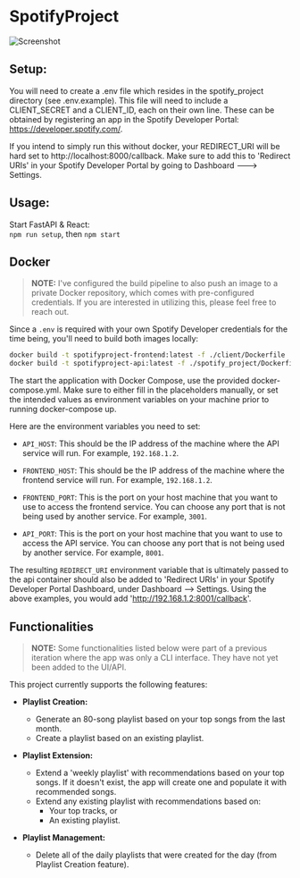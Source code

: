# SpotifyProject

![Screenshot](https://i.imgur.com/4ov6G3r.png)

## Setup:

You will need to create a .env file which resides in the spotify_project directory (see .env.example).  This file will need to include a CLIENT_SECRET and a CLIENT_ID, each on their own line.  These can be obtained by registering an app in the Spotify Developer Portal: https://developer.spotify.com/.

If you intend to simply run this without docker, your REDIRECT_URI will be hard set to http://localhost:8000/callback. Make sure to add this to 'Redirect URIs' in your Spotify Developer Portal by going to Dashboard ---> Settings.

## Usage:

Start FastAPI & React:  
```npm run setup```, then ```npm start```

## Docker
> **NOTE:** I've configured the build pipeline to also push an image to a private Docker repository, which comes with pre-configured credentials. If you are interested in utilizing this, please feel free to reach out.

Since a `.env` is required with your own Spotify Developer credentials for the time being, you'll need to build both images locally:
```bash
docker build -t spotifyproject-frontend:latest -f ./client/Dockerfile ./client
docker build -t spotifyproject-api:latest -f ./spotify_project/Dockerfile ./spotify_project
```

The start the application with Docker Compose, use the provided docker-compose.yml.  Make sure to either fill in the placeholders manually, or set the intended values as environment variables on your machine prior to running docker-compose up.

Here are the environment variables you need to set:

- `API_HOST`: This should be the IP address of the machine where the API service will run. For example, `192.168.1.2`.

- `FRONTEND_HOST`: This should be the IP address of the machine where the frontend service will run. For example, `192.168.1.2`.

- `FRONTEND_PORT`: This is the port on your host machine that you want to use to access the frontend service. You can choose any port that is not being used by another service. For example, `3001`.

- `API_PORT`: This is the port on your host machine that you want to use to access the API service. You can choose any port that is not being used by another service. For example, `8001`.

The resulting `REDIRECT_URI` environment variable that is ultimately passed to the api container should also be added to 'Redirect URIs' in your Spotify Developer Portal Dashboard, under Dashboard --> Settings.  Using the above examples, you would add 'http://192.168.1.2:8001/callback'.  

## Functionalities

> **NOTE:** Some functionalities listed below were part of a previous iteration where the app was only a CLI interface. They have not yet been added to the UI/API.

This project currently supports the following features:

- **Playlist Creation:** 
  - Generate an 80-song playlist based on your top songs from the last month.
  - Create a playlist based on an existing playlist.

- **Playlist Extension:** 
  - Extend a 'weekly playlist' with recommendations based on your top songs. If it doesn't exist, the app will create one and populate it with recommended songs.
  - Extend any existing playlist with recommendations based on:
    - Your top tracks, or
    - An existing playlist.

- **Playlist Management:** 
  - Delete all of the daily playlists that were created for the day (from Playlist Creation feature).